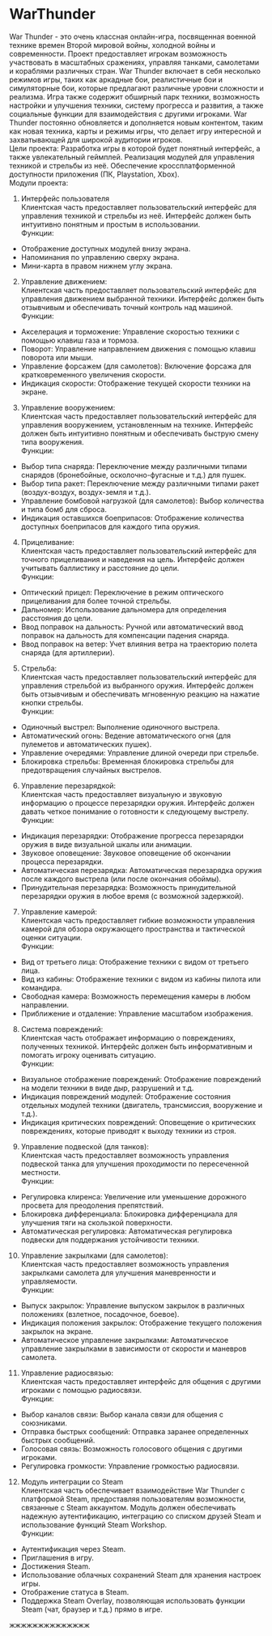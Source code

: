 # WarThunder
War Thunder - это очень классная онлайн-игра, посвященная военной технике времен Второй мировой войны, холодной войны и современности. Проект предоставляет игрокам возможность участвовать в масштабных сражениях, управляя танками, самолетами и кораблями различных стран. War Thunder включает в себя несколько режимов игры, таких как аркадные бои, реалистичные бои и симуляторные бои, которые предлагают различные уровни сложности и реализма. Игра также содержит обширный парк техники, возможность настройки и улучшения техники, систему прогресса и развития, а также социальные функции для взаимодействия с другими игроками. War Thunder постоянно обновляется и дополняется новым контентом, таким как новая техника, карты и режимы игры, что делает игру интересной и захватывающей для широкой аудитории игроков.<br>
Цели проекта: Разработка игры в которой будет понятный интерфейс, а также увлекательный геймплей. Реализация модулей для управления техникой и стрельбы из неё. Обеспечение кроссплатформенной доступности приложения (ПК, Playstation, Xbox).<br>
Модули проекта:
1. Интерфейс пользователя<br>
Клиентская часть предоставляет пользовательский интерфейс для управления техникой и стрельбы из неё. Интерфейс должен быть интуитивно понятным и простым в использовании.<br>
Функции:
<ul>
  <li>Отображение доступных модулей внизу экрана.</li>
  <li>Напоминания по управлению сверху экрана.</li>
  <li>Мини-карта в правом нижнем углу экрана.</li>
</ul>

2. Управление движением:<br>
Клиентская часть предоставляет пользовательский интерфейс для управления движением выбранной техники. Интерфейс должен быть отзывчивым и обеспечивать точный контроль над машиной.<br>
Функции:
<ul>
  <li>Акселерация и торможение: Управление скоростью техники с помощью клавиш газа и тормоза.</li>
  <li>Поворот: Управление направлением движения с помощью клавиш поворота или мыши.</li>
  <li>Управление форсажем (для самолетов): Включение форсажа для кратковременного увеличения скорости.</li>
  <li>Индикация скорости: Отображение текущей скорости техники на экране.</li>
</ul>

3. Управление вооружением:<br>
Клиентская часть предоставляет пользовательский интерфейс для управления вооружением, установленным на технике. Интерфейс должен быть интуитивно понятным и обеспечивать быструю смену типа вооружения.<br>
Функции:
<ul>
<li>Выбор типа снаряда: Переключение между различными типами снарядов (бронебойные, осколочно-фугасные и т.д.) для пушек.</li>
<li>Выбор типа ракет: Переключение между различными типами ракет (воздух-воздух, воздух-земля и т.д.).</li>
<li>Управление бомбовой нагрузкой (для самолетов): Выбор количества и типа бомб для сброса.</li>
<li>Индикация оставшихся боеприпасов: Отображение количества доступных боеприпасов для каждого типа оружия.</li>
</ul>

4. Прицеливание:<br>
Клиентская часть предоставляет пользовательский интерфейс для точного прицеливания и наведения на цель. Интерфейс должен учитывать баллистику и расстояние до цели.<br>
Функции:
<ul>
<li>Оптический прицел: Переключение в режим оптического прицеливания для более точной стрельбы.</li>
<li>Дальномер: Использование дальномера для определения расстояния до цели.</li>
<li>Ввод поправок на дальность: Ручной или автоматический ввод поправок на дальность для компенсации падения снаряда.</li>
<li>Ввод поправок на ветер: Учет влияния ветра на траекторию полета снаряда (для артиллерии).</li>
</ul>

5. Стрельба:<br>
Клиентская часть предоставляет пользовательский интерфейс для управления стрельбой из выбранного оружия. Интерфейс должен быть отзывчивым и обеспечивать мгновенную реакцию на нажатие кнопки стрельбы.<br>
Функции:
<ul>
<li>Одиночный выстрел: Выполнение одиночного выстрела.</li>
<li>Автоматический огонь: Ведение автоматического огня (для пулеметов и автоматических пушек).</li>
<li>Управление очередями: Управление длиной очереди при стрельбе.</li>
<li>Блокировка стрельбы: Временная блокировка стрельбы для предотвращения случайных выстрелов.</li>
</ul>

6. Управление перезарядкой:<br>
Клиентская часть предоставляет визуальную и звуковую информацию о процессе перезарядки оружия. Интерфейс должен давать четкое понимание о готовности к следующему выстрелу.<br>
Функции:
<ul>
<li>Индикация перезарядки: Отображение прогресса перезарядки оружия в виде визуальной шкалы или анимации.</li>
<li>Звуковое оповещение: Звуковое оповещение об окончании процесса перезарядки.</li>
<li>Автоматическая перезарядка: Автоматическая перезарядка оружия после каждого выстрела (или после окончания обоймы).</li>
<li>Принудительная перезарядка: Возможность принудительной перезарядки оружия в любое время (с возможной задержкой).</li>
</ul>

7. Управление камерой:<br>
Клиентская часть предоставляет гибкие возможности управления камерой для обзора окружающего пространства и тактической оценки ситуации.<br>
Функции:
<ul>
<li>Вид от третьего лица: Отображение техники с видом от третьего лица.</li>
<li>Вид из кабины: Отображение техники с видом из кабины пилота или командира.</li>
<li>Свободная камера: Возможность перемещения камеры в любом направлении.</li>
<li>Приближение и отдаление: Управление масштабом изображения.</li>
</ul>

8. Система повреждений:<br>
Клиентская часть отображает информацию о повреждениях, полученных техникой. Интерфейс должен быть информативным и помогать игроку оценивать ситуацию.<br>
Функции:
<ul>
<li>Визуальное отображение повреждений: Отображение повреждений на модели техники в виде дыр, разрушений и т.д.</li>
<li>Индикация повреждений модулей: Отображение состояния отдельных модулей техники (двигатель, трансмиссия, вооружение и т.д.).</li>
<li>Индикация критических повреждений: Оповещение о критических повреждениях, которые приводят к выходу техники из строя.</li>
</ul>

9. Управление подвеской (для танков):<br>
Клиентская часть предоставляет возможность управления подвеской танка для улучшения проходимости по пересеченной местности.<br>
Функции:
<ul>
<li>Регулировка клиренса: Увеличение или уменьшение дорожного просвета для преодоления препятствий.</li>
<li>Блокировка дифференциала: Блокировка дифференциала для улучшения тяги на скользкой поверхности.</li>
<li>Автоматическая регулировка: Автоматическая регулировка подвески для поддержания устойчивости техники.</li>
</ul>

10. Управление закрылками (для самолетов):<br>
Клиентская часть предоставляет возможность управления закрылками самолета для улучшения маневренности и управляемости.<br>
Функции:
<ul>
<li>Выпуск закрылок: Управление выпуском закрылок в различных положениях (взлетное, посадочное, боевое).</li>
<li>Индикация положения закрылок: Отображение текущего положения закрылок на экране.</li>
<li>Автоматическое управление закрылками: Автоматическое управление закрылками в зависимости от скорости и маневров самолета.</li>
</ul>

11. Управление радиосвязью:<br>
Клиентская часть предоставляет интерфейс для общения с другими игроками с помощью радиосвязи.<br>
Функции:
<ul>
<li>Выбор каналов связи: Выбор канала связи для общения с союзниками.</li>
<li>Отправка быстрых сообщений: Отправка заранее определенных быстрых сообщений.</li>
<li>Голосовая связь: Возможность голосового общения с другими игроками.</li>
<li>Регулировка громкости: Управление громкостью радиосвязи.</li>
</ul>

12. Модуль интеграции со Steam<br>
Клиентская часть обеспечивает взаимодействие War Thunder с платформой Steam, предоставляя пользователям возможности, связанные с Steam аккаунтом. Модуль должен обеспечивать надежную аутентификацию, интеграцию со списком друзей Steam и использование функций Steam Workshop.<br>
Функции:
<ul>
<li>Аутентификация через Steam.</li>
<li>Приглашения в игру.</li>
<li>Достижения Steam.</li>
<li>Использование облачных сохранений Steam для хранения настроек игры.</li>
<li>Отображение статуса в Steam.</li>
<li>Поддержка Steam Overlay, позволяющая использовать функции Steam (чат, браузер и т.д.) прямо в игре.</li>
</ul>

жжжжжжжжжжжжжж